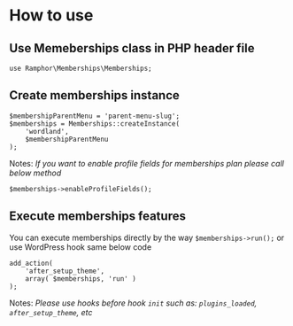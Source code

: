 # How to use

## Use Memeberships class in PHP header file
```
use Ramphor\Memberships\Memberships;
```

## Create memberships instance
```
$membershipParentMenu = 'parent-menu-slug';
$memberships = Memberships::createInstance(
    'wordland',
    $membershipParentMenu
);
```

Notes: _If you want to enable profile fields for memberships plan please call below method_

```
$memberships->enableProfileFields();
```


## Execute memberships features

You can execute memberships directly by the way `$memberships->run();` or use WordPress hook same below code

```
add_action(
    'after_setup_theme',
    array( $memberships, 'run' )
);
```

Notes: _Please use hooks before hook `init` such as: `plugins_loaded`, `after_setup_theme`, etc_
